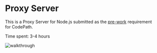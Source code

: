 # Proxy Server

This is a Proxy Server for Node.js submitted as the [pre-work](http://courses.codepath.com/snippets/intro_to_nodejs/prework) requirement for CodePath.

Time spent: 3-4 hours


![walkthrough](https://cloud.githubusercontent.com/assets/6658867/18577627/cc343634-7b9f-11e6-9757-bcaa96723898.gif)
